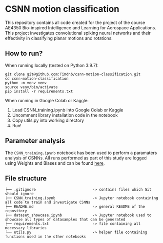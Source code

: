 # CSNN motion classification
This repository contains all code created for the project of the course AE4350 Bio-inspired Intelligence and Learning for Aerospace Applications. This project investigates convolutional spiking neural networks and their effectivity in classifying planar motions and rotations. 

## How to run?
When running locally (tested on Python 3.9.7):

```
git clone git@github.com:Timdnb/csnn-motion-classification.git
cd csnn-motion-classification
python -m venv venv
source venv/bin/activate
pip install -r requirements.txt
```

When running in Google Colab or Kaggle:
1. Load CSNN_training.ipynb into Google Colab or Kaggle
2. Uncomment library installation code in the notebook
3. Copy utils.py into working directory
4. Run!

## Parameter analysis
The `CSNN_training.ipynb` notebook has been used to perform a paramaters analysis of CSNNs. All runs performed as part of this study are logged using Weights and Biases and can be found [here](https://wandb.ai/timdb/CSNN-motion-classification).

## File structure
```
├── .gitignore                          -> contains files which Git should ignore
├── CSNN_training.ipynb                 -> Jupyter notebook containing all code to train and investigate CSNNs
├── README.md                           -> general README of the repository
├── dataset_showcase.ipynb              -> Jupyter notebook used to showcase all types of datasamples that can be generated
├── requirements.txt                    -> file containing all necessary libraries
└── utils.py                            -> helper file containing functions used in the other notebooks
```